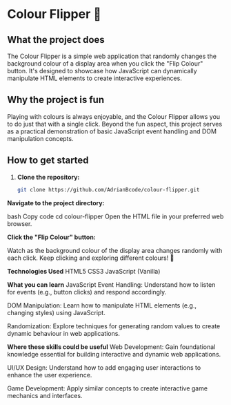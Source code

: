 # Colour Flipper 🎨

## What the project does
The Colour Flipper is a simple web application that randomly changes the background colour of a display area when you click the "Flip Colour" button. It's designed to showcase how JavaScript can dynamically manipulate HTML elements to create interactive experiences.

## Why the project is fun
Playing with colours is always enjoyable, and the Colour Flipper allows you to do just that with a single click. Beyond the fun aspect, this project serves as a practical demonstration of basic JavaScript event handling and DOM manipulation concepts.

## How to get started
1. **Clone the repository:**
   ```bash
   git clone https://github.com/AdrianBcode/colour-flipper.git

**Navigate to the project directory:**

bash
Copy code
cd colour-flipper
Open the HTML file in your preferred web browser.

**Click the "Flip Colour" button:**

Watch as the background colour of the display area changes randomly with each click.
Keep clicking and exploring different colours! 🌈

**Technologies Used**
HTML5
CSS3
JavaScript (Vanilla)

**What you can learn**
JavaScript Event Handling: Understand how to listen for events (e.g., button clicks) and respond accordingly.

DOM Manipulation: Learn how to manipulate HTML elements (e.g., changing styles) using JavaScript.

Randomization: Explore techniques for generating random values to create dynamic behaviour in web applications.

**Where these skills could be useful**
Web Development: Gain foundational knowledge essential for building interactive and dynamic web applications.

UI/UX Design: Understand how to add engaging user interactions to enhance the user experience.

Game Development: Apply similar concepts to create interactive game mechanics and interfaces.
